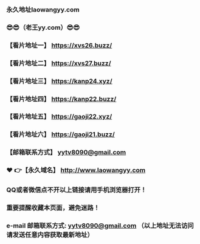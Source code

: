 ### 永久地址laowangyy.com
### :sunglasses::sunglasses:（老王yy.com）:sunglasses::sunglasses:
### 【看片地址一】  https://xvs26.buzz/
### 【看片地址二】  https://xvs27.buzz/
### 【看片地址三】  https://kanp24.xyz/
### 【看片地址四】  https://kanp22.buzz/
### 【看片地址五】  https://gaoji22.xyz/
### 【看片地址六】  https://gaoji21.buzz/
### 【邮箱联系方式】  yytv8090@gmail.com
### :heart: :point_right:【永久域名】  http://www.laowangyy.com
### QQ或者微信点不开以上链接请用手机浏览器打开！
### 重要提醒收藏本页面，避免迷路！
### e-mail 邮箱联系方式: yytv8090@gmail.com （以上地址无法访问请发送任意内容获取最新地址）
